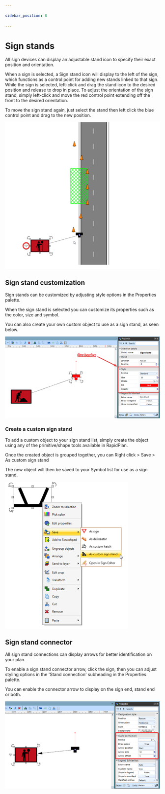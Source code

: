 ```yaml
---

sidebar_position: 8

---
```

# Sign stands

All sign devices can display an adjustable stand icon to specify their exact position and orientation.

When a sign is selected, a Sign stand icon will display to the left of the sign, which functions as a control point for adding new stands linked to that sign. While the sign is selected, left-click and drag the stand icon to the desired position and release to drop in place.  To adjust the orientation of the sign stand, simply left-click and move the red control point extending off the front to the desired orientation.

To move the sign stand again, just select the stand then left click the blue control point and drag to the new position.

![sign stand tool](./assets/Sign_stand_tool.png)

## Sign stand customization

Sign stands can be customized by adjusting style options in the Properties palette.

When the sign stand is selected you can customize its properties such as the color, size and symbol.

You can also create your own custom object to use as a sign stand, as seen below.

![customized sign stand](./assets/Customize_sign_stand.png)

### Create a custom sign stand

To add a custom object to your sign stand list, simply create the object using any of the primitive/shape tools available in RapidPlan.

Once the created object is grouped together, you can Right click > Save > As custom sign stand

The new object will then be saved to your Symbol list for use as a sign stand.

![Custom_sign_stand](./assets/Custom_sign_stand.png)

## Sign stand connector

All sign stand connections can display arrows for better identification on your plan.

To enable a sign stand connector arrow, click the sign, then you can adjust styling options in the 'Stand connection' subheading in the Properties palette.

You can enable the connector arrow to display on the sign end, stand end or both.

![stand connection](./assets/Stand_connection.png)

